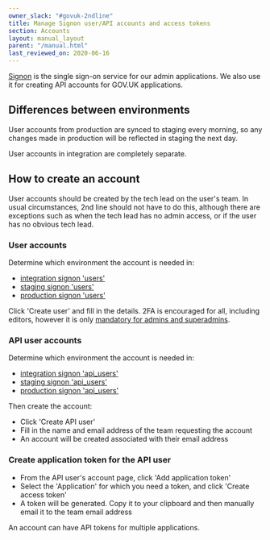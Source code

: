 ```yaml
---
owner_slack: "#govuk-2ndline"
title: Manage Signon user/API accounts and access tokens
section: Accounts
layout: manual_layout
parent: "/manual.html"
last_reviewed_on: 2020-06-16
---
```


[Signon](https://docs.publishing.service.gov.uk/apps/signon.html) is the
single sign-on service for our admin applications. We also use it for
creating API accounts for GOV.UK applications.

## Differences between environments

User accounts from production are synced to staging every morning, so any
changes made in production will be reflected in staging the next day.

User accounts in integration are completely separate.

## How to create an account

User accounts should be created by the tech lead on the user's team. In
usual circumstances, 2nd line should not have to do this, although there
are exceptions such as when the tech lead has no admin access, or if the
user has no obvious tech lead.

### User accounts

Determine which environment the account is needed in:

- [integration signon 'users'](https://signon.integration.publishing.service.gov.uk/users)
- [staging signon 'users'](https://signon.staging.publishing.service.gov.uk/users)
- [production signon 'users'](https://signon.publishing.service.gov.uk/users)

Click 'Create user' and fill in the details. 2FA is encouraged for all,
including editors, however it is only [mandatory for admins and superadmins](https://github.com/alphagov/signon/commit/83cb90132831441fa4fb10027a03aa122a18502f#diff-4676c008b11a5480d73d4a6de01e45b9R233).

### API user accounts

Determine which environment the account is needed in:

- [integration signon 'api_users'](https://signon.integration.publishing.service.gov.uk/api_users)
- [staging signon 'api_users'](https://signon.staging.publishing.service.gov.uk/api_users)
- [production signon 'api_users'](https://signon.publishing.service.gov.uk/api_users)

Then create the account:

- Click 'Create API user'
- Fill in the name and email address of the team requesting the account
- An account will be created associated with their email address

### Create application token for the API user

- From the API user's account page, click 'Add application token'
- Select the 'Application' for which you need a token, and click 'Create access token'
- A token will be generated. Copy it to your clipboard and then manually email it to the team email address

An account can have API tokens for multiple applications.
